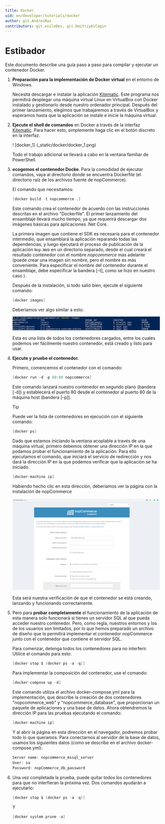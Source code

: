 ```yaml
---
title: Docker
uid: en/developer/tutorials/docker
author: git.AndreiMaz
contributors: git.exileDev, git.DmitriyKulagin
---
```


# Estibador

Este documento describe una guía paso a paso para compilar y ejecutar un contenedor Docker.

1. **Preparación para la implementación de Docker virtual** en el entorno de Windows.

    Necesita descargar e instalar la aplicación [Kitematic](https://kitematic.com/). Este programa nos permitirá desplegar una máquina virtual Linux en VirtualBox con Docker instalado y gestionarlo desde nuestro ordenador principal. Después del primer lanzamiento, elegimos que trabajaremos a través de VirtualBox y esperamos hasta que la aplicación se instale e inicie la máquina virtual.

1. **Ejecute el shell de comandos** en Docker a través de la interfaz [Kitematic](https://kitematic.com/). Para hacer esto, simplemente haga clic en el botón discreto en la interfaz.

    ! [docker_1] (_static/docker/docker_1.png)

    Todo el trabajo adicional se llevará a cabo en la ventana familiar de PowerShell.

1. **ecogemos el contenedor Docke**. Para la comodidad de ejecutar comandos, vaya al directorio donde se encuentra Dockerfile (el directorio raíz de los archivos fuente de nopCommerce).

    El comando que necesitamos:

    ```csharp
    [docker build -t nopcommerce .]
    ```

    Este comando crea el contenedor de acuerdo con las instrucciones descritas en el archivo "Dockerfile". El primer lanzamiento del ensamblaje llevará mucho tiempo, ya que requerirá descargar dos imágenes básicas para aplicaciones .Net Core.

     La primera imagen que contiene el SDK es necesaria para el contenedor intermedio, que ensamblará la aplicación reparando todas las dependencias, y luego ejecutará el proceso de publicación de la aplicación `Nop.Web` en un directorio separado, desde el cual creará el resultado contenedor con el nombre *nopcommerce* más adelante (puede crear una imagen sin nombre, pero el nombre es más conveniente. Para especificar el nombre del contenedor durante el ensamblaje, debe especificar la bandera [–t], como se hizo en nuestro caso ).

     Después de la instalación, si todo salió bien, ejecute el siguiente comando:

    ```csharp
    [docker images]
    ```

    Deberíamos ver algo similar a esto:

    ![docker_2](_static/docker/docker_2.png)

    Esta es una lista de todos los contenedores cargados, entre los cuales podemos ver fácilmente nuestro contenedor, está creado y listo para usar.

1. **Ejecute y pruebe el contenedor.**

     Primero, comencemos el contenedor con el comando:

    ```csharp
    [docker run -d -p 80:80 nopcommerce]
    ```

    Este comando lanzará nuestro contenedor en segundo plano (bandera [-d]) y establecerá el puerto 80 desde el contenedor al puerto 80 de la máquina host (bandera [–p]).

    > [!TIP]
    > 
    > Puede ver la lista de contenedores en ejecución con el siguiente comando:
    > 
    > ```csharp
    > [docker ps]
    > ```

    Dado que estamos iniciando la ventana acoplable a través de una máquina virtual, primero debemos obtener una dirección IP en la que podamos probar el funcionamiento de la aplicación. Para ello ejecutamos el comando, que iniciará el servicio de redirección y nos dará la dirección IP en la que podemos verificar que la aplicación se ha iniciado.

    ```csharp
    [docker-machine ip]
    ```

    Habiendo hecho clic en esta dirección, deberíamos ver la página con la instalación de nopCommerce

    ![docker_3](_static/docker/docker_3.png)

    Esta será nuestra verificación de que el contenedor se está creando, lanzando y funcionando correctamente.

1. Pero para **probar completamente** el funcionamiento de la aplicación de esta manera solo funcionará si tienes un servidor SQL al que pueda acceder nuestro contenedor. Pero, como regla, nuestros entornos y los de los usuarios son limitados, por lo que hemos preparado un archivo de diseño que le permitirá implementar el contenedor nopCommerce junto con el contenedor que contiene el servidor SQL.

     Para comenzar, detenga todos los contenedores para no interferir. Utilice el comando para esto:

    ```csharp
    [docker stop $ (docker ps -a -q)]
    ```

    Para implementar la composición del contenedor, use el comando:

    ```csharp
    [docker-compose up -d]
    ```

    Este comando utiliza el archivo docker-compose.yml para la implementación, que describe la creación de dos contenedores "nopcommerce_web" y "nopcommerce_database", que proporcionan un paquete de aplicaciones y una base de datos. Ahora obtendremos la dirección IP para las pruebas ejecutando el comando:

    ```csharp
    [docker-machine ip]
    ```

    Y al abrir la página en esta dirección en el navegador, podremos probar todo lo que queramos. Para conectarnos al servidor de la base de datos, usamos los siguientes datos (como se describe en el archivo docker-compose.yml):

    ```csharp
    Server name: nopcommerce_mssql_server
    User: sa
    Password: nopCommerce_db_password
    ```

1. Una vez completada la prueba, puede quitar todos los contenedores para que no interfieran la próxima vez. Dos comandos ayudarán a ejecutarlo:

    ```csharp
    [docker stop $ (docker ps -a -q)]
    ```

    Y

    ```csharp
    [docker system prune -a]
    ```
